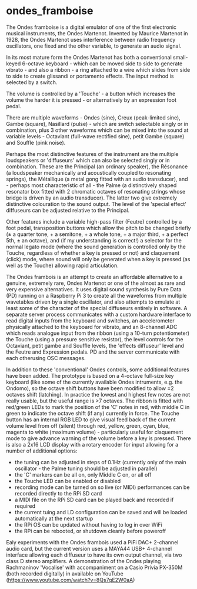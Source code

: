 # ondes_framboise
The Ondes framboise is a digital emulator of one of the first electronic musical instruments, the Ondes Martenot. Invented by Maurice Martenot in 1928, the Ondes Martenot uses interference between radio frequency oscillators, one fixed and the other variable, to generate an audio signal.

In its most mature form the Ondes Martenot has both a conventional small-keyed 6-octave keyboard - which can be moved side to side to generate vibrato - and also a ribbon - a ring attached to a wire which slides from side to side to create glissandi or portamento effects. The input method is selected by a switch.

The volume is controlled by a 'Touche' - a button which increases the volume the harder it is pressed - or alternatively by an expression foot pedal.

There are multiple waveforms - Ondes (sine), Creux (peak-limited sine), Gambe (square), Nasillard (pulse) - which are switch selectable singly or in combination, plus 3 other waveforms which can be mixed into the sound at variable levels - Octaviant (full-wave rectified sine), petit Gambe (square) and Souffle (pink noise).

Perhaps the most distinctive features of the instrument are the multiple loudspeakers or 'diffuseurs' which can also be selected singly or in combination. These are the Principal (an ordinary speaker), the Résonance (a loudspeaker mechanically and acoustically coupled to resonating springs), the Métallique (a metal gong fitted with an audio transducer), and - perhaps most characteristic of all - the Palme (a distinctively shaped resonator box fitted with 2 chromatic octaves of resonating strings whose bridge is driven by an audio transducer). The latter two give extremely distinctive colouration to the sound output. The level of the 'special effect' diffuseurs can be adjusted relative to the Principal.

Other features include a variable high-pass filter (Feutre) controlled by a foot pedal, transposition buttons which allow the pitch to be changed briefly (± a quarter tone, + a semitone, + a whole tone, + a major third, + a perfect 5th, ± an octave), and (if my understanding is correct!) a selector for the normal legato mode (where the sound generation is controlled only by the Touche, regardless of whether a key is pressed or not) and claquement (click) mode, where sound will only be generated when a key is pressed (as well as the Touche) allowing rapid articulation.


The Ondes frambois is an attempt to create an affordable alternative to a genuine, extremely rare, Ondes Martenot or one of the almost as rare and very expensive alternatives. It uses digital sound synthesis by Pure Data (PD) running on a Raspberry Pi 3 to create all the waveforms from multiple wavetables driven by a single oscillator, and also attempts to emulate at least some of the character of the special diffuseurs entirely in software. A separate server process communicates with a custom hardware interface to read digital inputs from the keyboard and switches, an accelerometer physically attached to the keyboard for vibrato, and an 8-channel ADC which reads analogue input from the ribbon (using a 10-turn potentiometer) the Touche (using a pressure sensitive resistor), the level controls for the Octaviant, petit gambe and Souffle levels, the 'effects diffuseur' level and the Feutre and Expression pedals. PD and the server communicate with each otherusing OSC messages.

In addition to these 'conventional' Ondes controls, some additional features have been added. The prototype is based on a 4-octave full-size key keyboard (like some of the currently available Ondes intruments, e.g. the Ondomo), so the octave shift buttons have been modified to allow ±2 octaves shift (latching). In practice the lowest and highest few notes are not really usable, but the useful range is >7 octaves. The ribbon is fitted with red/green LEDs to mark the position of the 'C' notes in red, with middle C in green to indicate the octave shift (if any) currently in force. The Touche button has an internal RGB LED to give visual feed back of the current volume level from off (silent) through red, yellow, green, cyan, blue, magenta to white (maximum volume) - particularly useful for claquement mode to give advance warning of the volume before a key is pressed. There is also a 2x16 LCD display with a rotary encoder for input allowing for a number of additional options:
  - the tuning can be adjusted in steps of 0.1Hz (currently only of the main oscillator - the Palme tuning should be adjusted in parallel)
  - the 'C' markers can be all on, only Middle C on, or all off
  - the Touche LED can be enabled or disabled
  - recording mode can be turned on so live (or MIDI) performances can be recorded directly to the RPi SD card
  - a MIDI file on the RPi SD card can be played back and recorded if required
  - the current tuing and LD configuration can be saved and will be loaded automatically at the next startup
  - the RPi OS can be updated without having to log in over WiFi
  - the RPi can be rebooted, or shutdown cleanly before poweroff

Ealy experiments with the Ondes frambois used a PiFi DAC+ 2-channel audio card, but the current version uses a MAYA44 USB+ 4-channel interface allowing each diffuseur to have its own output channel, via two class D stereo amplifiers. A demonstration of the Ondes playing Rachmaninov 'Vocalise' with accompaniment on a Casio Privia PX-350M (both recorded digitally) in available on YouTube (https://www.youtube.com/watch?v=8Qs7qE2W0aA)
